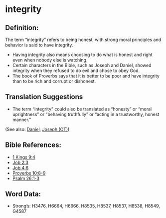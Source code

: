 # integrity

## Definition:

The term “integrity” refers to being honest, with strong moral principles and behavior is said to have integrity.

* Having integrity also means choosing to do what is honest and right even when nobody else is watching.
* Certain characters in the Bible, such as Joseph and Daniel, showed integrity when they refused to do evil and chose to obey God.
* The book of Proverbs says that it is better to be poor and have integrity than to be rich and corrupt or dishonest.

## Translation Suggestions

* The term “integrity” could also be translated as “honesty” or “moral uprightness” or “behaving truthfully” or “acting in a trustworthy, honest manner.”

(See also: [Daniel](../names/daniel.md), [Joseph (OT)](../names/josephot.md))

## Bible References:

* [1 Kings 9:4](rc://en/tn/help/1ki/09/04)
* [Job 2:3](rc://en/tn/help/job/02/3)
* [Job 4:6](rc://en/tn/help/job/04/06)
* [Proverbs 10:8-9](rc://en/tn/help/pro/10/08)
* [Psalm 26:1-3](rc://en/tn/help/psa/026/001)

## Word Data:

* Strong’s: H3476, H6664, H6666, H8535, H8537, H8537, H8538, H8549, G4587
